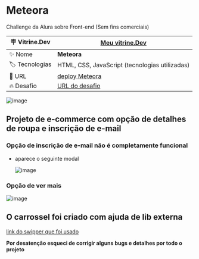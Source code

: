 # Meteora

Challenge da Alura sobre Front-end (Sem fins comerciais)

| :placard: Vitrine.Dev |   [Meu vitrine.Dev](https://cursos.alura.com.br/vitrinedev/fabricioz2011)  |
| -------------  | --- |
| :sparkles: Nome        | **Meteora**
| :label: Tecnologias | HTML, CSS, JavaScript (tecnologias utilizadas)
| :rocket: URL         | [deploy Meteora](https://meteora-liart.vercel.app/)
| :fire: Desafio     | [URL do desafio](https://www.alura.com.br/challenges/front-end-7)

<!-- Inserir imagem com a #vitrinedev ao final do link -->
![image](https://github.com/FabricioZago/Meteora/assets/124259349/06473390-129a-461c-8075-3fd500b2bc9e#vitrinedev)


## Projeto de e-commerce com opção de detalhes de roupa e inscrição de e-mail

### Opção de inscrição de e-mail não é completamente funcional

- aparece o seguinte modal

  ![image](https://github.com/FabricioZago/Meteora/assets/124259349/427a593a-2e16-4c9c-9eb4-2de0c8a58d05)

### Opção de ver mais

![image](https://github.com/FabricioZago/Meteora/assets/124259349/c6d2411d-4869-49af-958a-2b94e9138636)

## O carrossel foi criado com ajuda de lib externa
[link do swipper que foi usado](https://swiperjs.com)

**Por desatenção esqueci de corrigir alguns bugs e detalhes por todo o projeto**

